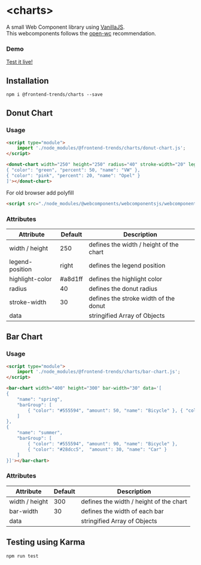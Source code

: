 # &lt;charts&gt;

A small Web Component library using [VanillaJS](http://vanilla-js.com/). <br/>
This webcomponents follows the [open-wc](https://github.com/open-wc/open-wc) recommendation.

### Demo

[Test it live!](https://frontend-trends-charts.surge.sh)

## Installation

```html
npm i @frontend-trends/charts --save
```

## Donut Chart

### Usage

```html
<script type="module">
    import './node_modules/@frontend-trends/charts/donut-chart.js';
</script>

<donut-chart width="250" height="250" radius="40" stroke-width="20" legend-position="right" data='[
{ "color": "green", "percent": 50, "name": "VW" },
{ "color": "pink", "percent": 20, "name": "Opel" }
]'></donut-chart>
```

For old browser add polyfill
```html
<script src="./node_modules/@webcomponents/webcomponentsjs/webcomponents-bundle.js"></script>
```

### Attributes
| Attribute   |      Default      |  Description |
|----------|-------------|------|
| width / height |  250 | defines the width / height of the chart |
| legend-position | right | defines the legend position |
| highlight-color | #a8d1ff | defines the highlight color |
| radius | 40 | defines the donut radius |
| stroke-width | 30 | defines the stroke width of the donut |
| data |  | stringified Array of Objects |

## Bar Chart

### Usage

```html
<script type="module">
    import './node_modules/@frontend-trends/charts/bar-chart.js';
</script>

<bar-chart width="400" height="300" bar-width="30" data='[
{
    "name": "spring",
    "barGroup": [
        { "color": "#555594", "amount": 50, "name": "Bicycle" }, { "color": "#28dcc5", "amount": 60, "name": "Car" }
    ]
},
{
    "name": "summer",
    "barGroup": [
        { "color": "#555594", "amount": 90, "name": "Bicycle" },
        { "color": "#28dcc5",  "amount": 30, "name": "Car" }
    ]
}]'></bar-chart>
```

### Attributes
| Attribute   |      Default      |  Description |
|----------|-------------|------|
| width / height |  300 | defines the width / height of the chart |
| bar-width | 30 | defines the width of each bar |
| data |  | stringified Array of Objects |

## Testing using Karma

```html
npm run test
```
